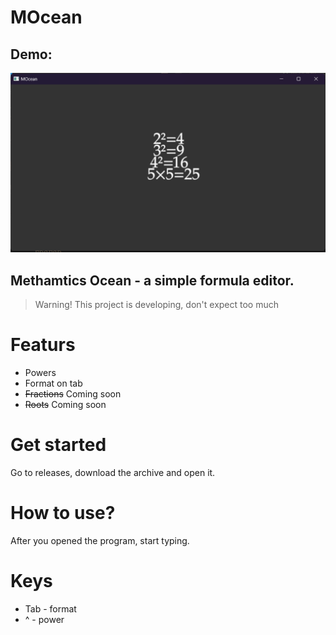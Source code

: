 # MOcean

## Demo:
![Image](image.png)

## Methamtics Ocean - a simple formula editor.


> Warning!
> This project is developing, don't expect too much

# Featurs
- Powers
- Format on tab
- ~~Fractions~~ Coming soon
- ~~Roots~~ Coming soon

# Get started
Go to releases, download the archive and open it.

# How to use?
After you opened the program, start typing.

# Keys
- Tab - format
- ^ - power
